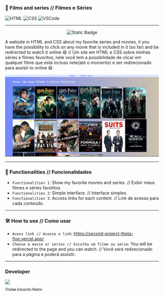 ### 🎥 Films and series // Filmes e Séries

![HTML](https://img.shields.io/badge/HTML5-E34F26?style=for-the-badge&logo=html5&logoColor=white)
![CSS](https://img.shields.io/badge/CSS3-1572B6?style=for-the-badge&logo=css3&logoColor=white)
![VSCode](https://img.shields.io/badge/Visual_Studio_Code-0078D4?style=for-the-badge&logo=visual%20studio%20code&logoColor=white)

---

<p align="center">
  <img src="https://img.shields.io/badge/Status-Under%20Development-orange" alt="Static Badge">
</p>

 A website in HTML and CSS about my favorite series and movies, it you have the possibility to click on any movie that is included in it (so far) and be redirected to watch it online 😄 // Um site em HTML e CSS sobre  minhas séries e filmes favoritos, nele você tem a possibilidade de clicar em qualquer filme que está incluso nele(até o momento) e ser redirecionado para assisti-lo online 😄

 ![Filmes Preview](Series.png)

---

 ### 🔨 Functionalities // Funcionalidades
- `Functionalities 1`: Show my favorite movies and series. // Exibir meus filmes e séries favotitos.
- `Functionalities 2`: Simple interface. // Interface simples.
- `Functionalities 3`: Access links for each content. // Link de acesso para cada conteúdo.

---

### 🛠️ How to use // Como usar
- `Acess link // Acesse o link`: https://second-project-theta-five.vercel.app/
- `Choose a movie or series // Escolha um filme ou série`: You will be redirected to the page and you can watch. // Você será redirecionado para a página e poderá assistir.

---

### Developer
 [<img loading="lazy" src="https://avatars.githubusercontent.com/u/89024257?v=4" width=115><br><sub>Thales Eduardo Pedro</sub>](https://github.com/thales32k0)
